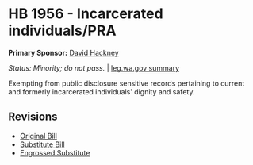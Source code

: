 # HB 1956 - Incarcerated individuals/PRA
**Primary Sponsor:** [David Hackney](/person/leg/david.hackney.md)

*Status: Minority; do not pass.* | [leg.wa.gov summary](https://app.leg.wa.gov/billsummary?BillNumber=1956&Year=2021)

Exempting from public disclosure sensitive records pertaining to current and formerly incarcerated individuals' dignity and safety.

## Revisions
* [Original Bill](1/)
* [Substitute Bill](S/)
* [Engrossed Substitute](S.E/)